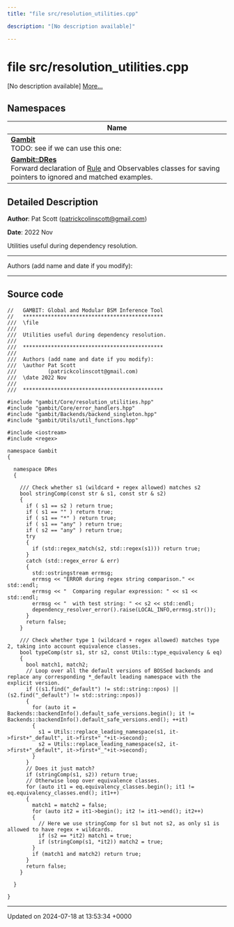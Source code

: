 ```yaml
---
title: "file src/resolution_utilities.cpp"

description: "[No description available]"

---
```


# file src/resolution_utilities.cpp

[No description available] [More...](#detailed-description)

## Namespaces

| Name           |
| -------------- |
| **[Gambit](/documentation/code/namespaces/namespacegambit/)** <br>TODO: see if we can use this one:  |
| **[Gambit::DRes](/documentation/code/namespaces/namespacegambit_1_1dres/)** <br>Forward declaration of [Rule]() and Observables classes for saving pointers to ignored and matched examples.  |

## Detailed Description


**Author**: Pat Scott ([patrickcolinscott@gmail.com](mailto:patrickcolinscott@gmail.com)) 

**Date**: 2022 Nov

Utilities useful during dependency resolution.



------------------

Authors (add name and date if you modify): 

------------------




## Source code

```
//   GAMBIT: Global and Modular BSM Inference Tool
//   *********************************************
///  \file
///
///  Utilities useful during dependency resolution.
///
///  *********************************************
///
///  Authors (add name and date if you modify):
///  \author Pat Scott
///          (patrickcolinscott@gmail.com)
///  \date 2022 Nov
///
///  *********************************************

#include "gambit/Core/resolution_utilities.hpp"
#include "gambit/Core/error_handlers.hpp"
#include "gambit/Backends/backend_singleton.hpp"
#include "gambit/Utils/util_functions.hpp"

#include <iostream>
#include <regex>

namespace Gambit
{

  namespace DRes
  {

    /// Check whether s1 (wildcard + regex allowed) matches s2
    bool stringComp(const str & s1, const str & s2)
    {
      if ( s1 == s2 ) return true;
      if ( s1 == "" ) return true;
      if ( s1 == "*" ) return true;
      if ( s1 == "any" ) return true;
      if ( s2 == "any" ) return true;
      try
      {
        if (std::regex_match(s2, std::regex(s1))) return true;
      }
      catch (std::regex_error & err)
      {
        std::ostringstream errmsg;
        errmsg << "ERROR during regex string comparison." << std::endl;
        errmsg << "  Comparing regular expression: " << s1 << std::endl;
        errmsg << "  with test string: " << s2 << std::endl;
        dependency_resolver_error().raise(LOCAL_INFO,errmsg.str());
      }
      return false;
    }

    /// Check whether type 1 (wildcard + regex allowed) matches type 2, taking into account equivalence classes.
    bool typeComp(str s1, str s2, const Utils::type_equivalency & eq)
    {
      bool match1, match2;
      // Loop over all the default versions of BOSSed backends and replace any corresponding *_default leading namespace with the explicit version.
      if ((s1.find("_default") != std::string::npos) || (s2.find("_default") != std::string::npos))
      {
        for (auto it = Backends::backendInfo().default_safe_versions.begin(); it != Backends::backendInfo().default_safe_versions.end(); ++it)
        {
          s1 = Utils::replace_leading_namespace(s1, it->first+"_default", it->first+"_"+it->second);
          s2 = Utils::replace_leading_namespace(s2, it->first+"_default", it->first+"_"+it->second);
        }
      }
      // Does it just match?
      if (stringComp(s1, s2)) return true;
      // Otherwise loop over equivalence classes.
      for (auto it1 = eq.equivalency_classes.begin(); it1 != eq.equivalency_classes.end(); it1++)
      {
        match1 = match2 = false;
        for (auto it2 = it1->begin(); it2 != it1->end(); it2++)
        {
          // Here we use stringComp for s1 but not s2, as only s1 is allowed to have regex + wildcards.
          if (s2 == *it2) match1 = true;
          if (stringComp(s1, *it2)) match2 = true;
        }
        if (match1 and match2) return true;
      }
      return false;
    }

  }

}
```


-------------------------------

Updated on 2024-07-18 at 13:53:34 +0000
